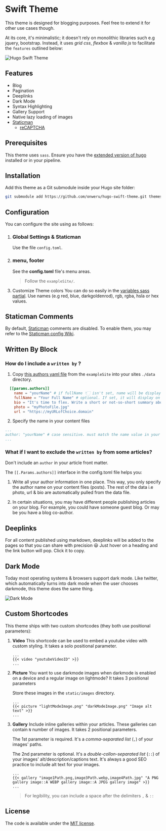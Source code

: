 # Swift Theme

This theme is designed for blogging purposes. Feel free to extend it for other
use cases though.

At its core, it's minimalistic; it doesn't rely on monolithic libraries such e.g
jquery, bootstrap. Instead, it uses *grid css*, *flexbox* & *vanilla js* to
facilitate the `features` outlined below:

![Hugo Swift Theme](https://github.com/onweru/hugo-swift-theme/blob/master/images/screenshot.png)

## Features

* Blog
* Pagination
* Deeplinks
* Dark Mode
* Syntax Highlighting
* Gallery Support
* Native lazy loading of images
* [Staticman](#staticman-comments)
  * [reCAPTCHA](https://developers.google.com/recaptcha/docs/display)

## Prerequisites

This theme uses `sass`. Ensure you have the [extended version of hugo](https://github.com/gohugoio/hugo/releases) installed or in your pipeline.

## Installation

Add this theme as a Git submodule inside your Hugo site folder:

```bash
git submodule add https://github.com/onweru/hugo-swift-theme.git themes/hugo-swift-theme
```

## Configuration

You can configure the site using as follows:

1. ### Global Settings & Staticman

    Use the file `config.toml`.
2. ### menu, footer

    See the **config.toml** file's menu areas.

    > Follow the `exampleSite/`.
3. Customize Theme colors
    You can do so easily in the [variables sass partial](https://github.com/onweru/hugo-swift-theme/blob/e5af8a1414cd8e1ec5a0817f8e5eb8c8c98e2676/assets/sass/_variables.sass#L13-L21). Use names (e.g red, blue, darkgoldenrod), rgb, rgba, hsla or hex values.

## Staticman Comments

By default, [Staticman](https://staticman.net) comments are disabled.
To enable them, you may refer to the
[Staticman config Wiki](https://github.com/onweru/hugo-swift-theme/wiki/staticman-config).

## Written By Block

### How do I include a `written by` ?

  1. Copy [this authors yaml file](https://github.com/onweru/hugo-swift-theme/blob/master/exampleSite/data/authors.yml) from the `exampleSite` into your sites `./data` directory.

  ```toml
    [[params.authors]]
      name = "yourName" # if fullName 👇🏻 isn't set, name will be displayed on author card
      fullName = "Your Full Name" # optional. If set, it will display on author card
      bio = "It's time to flex. Write a short or not-so-short summary about yourself."
      photo = "myPhotoFile.jpg"
      url = "https://myURLofChoice.domain"
  ```

  2. Specify the name in your content files

  ```yaml
  ...
  author: "yourName" # case sensitive. must match the name value in your saved data 
  ...
  ```
### What if I want to exclude the `written by` from some articles?

Don't include an `author` in your article front matter.

The `[[.Params.authors]]` interface in the config.toml file helps you:

  1. Write all your author information in one place. This way, you only specify the author name on your content files (posts). The rest of the data i.e photo, url & bio are automatically pulled from the data file.

  2. In certain situations, you may have different people publishing articles on your blog. For example, you could have someone guest blog. Or may be you have a blog co-author.


## Deeplinks

For all content published using markdown, deeplinks will be added to the pages
so that you can share with precision :smiley: Just   hover on a heading and the
link button will pop. Click it to copy.

## Dark Mode

Today most operating systems & browsers support dark mode. Like twitter, which
automatically turns into dark mode when the user chooses darkmode, this theme
does the same thing.

![Dark Mode](https://github.com/onweru/hugo-swift-theme/blob/master/images/darkmode.jpg)

## Custom Shortcodes

This theme ships with two custom shortcodes (they both use positional parameters):

1. __Video__
    This shortcode can be used to embed a youtube video with custom styling. It takes a solo positional parameter.

    ```
    ...
    {{< video "youtubeVideoID" >}}
    ...
    ```

2. __Picture__
    You want to use darkmode images when darkmode is enabled on a device and a regular image on lightmode? It takes 3 positional parameters

    Store these images in the `static/images` directory.

    ```
    ...
    {{< picture "lightModeImage.png" "darkModeImage.png" "Image alt text" >}}
    ...
    ```

3. __Gallery__
    Include inline galleries within your articles. These galleries can contain `N` number of images. It takes 2 positional parameters.

    The 1st parameter is required. It's a _comma-separated list_ (`,`) of your images' paths.

    The 2nd parameter is optional. It's a _double-collon-separated list_ (`::`) of your images' alt/description/captions text. It's always a good SEO practice to include alt text for your images.

    ```
    ...
    {{< gallery "image1Path.png,image3Path.webp,image4Path.jpg" "A PNG gallery image::A WEBP gallery image::A JPEG gallery image" >}}
    ...
    ```

    > For legibility, you can include a space after the delimiters `,` & `::`

## License

The code is available under the
[MIT license](https://github.com/onweru/hugo-swift-theme/blob/master/LICENSE.md).
